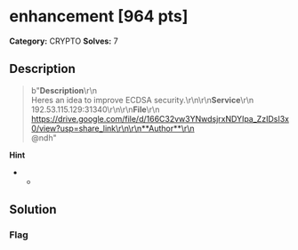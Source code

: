 # enhancement [964 pts]

**Category:** CRYPTO
**Solves:** 7

## Description
>b"**Description**\r\n<br>Heres an idea to improve ECDSA security.\r\n\r\n**Service**\r\n<br>192.53.115.129:31340\r\n\r\n**File**\r\n<br>https://drive.google.com/file/d/166C32vw3YNwdsjrxNDYIpa_ZzIDsI3x0/view?usp=share_link\r\n\r\n**Author**\r\n<br>@ndh"

**Hint**
* -

## Solution

### Flag

